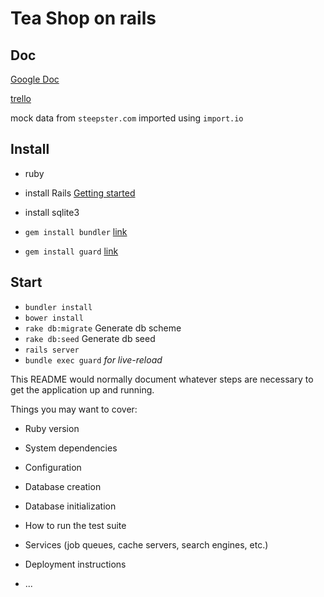 Tea Shop on rails
=================

Doc
---
[Google Doc](https://docs.google.com/document/d/14fhjjfGcLZqm1bSyWFx75_VrCLMAs6dnQDu3IKsdf2c/edit)


[trello](https://trello.com/b/BXED0kAR)

mock data from `steepster.com`
imported using `import.io`

Install
-------

- ruby []()
- install Rails [Getting started](http://guides.rubyonrails.org/getting_started.html)
- install sqlite3 []()

- `gem install bundler` [link](http://bundler.io/)
- `gem install guard` [link](https://github.com/guard/guard)

Start
-----

- `bundler install`
- `bower install`
- `rake db:migrate` Generate db scheme
- `rake db:seed` Generate db seed
- `rails server` 
- `bundle exec guard` *for live-reload*

This README would normally document whatever steps are necessary to get the
application up and running.

Things you may want to cover:

* Ruby version

* System dependencies

* Configuration

* Database creation

* Database initialization

* How to run the test suite

* Services (job queues, cache servers, search engines, etc.)

* Deployment instructions

* ...
